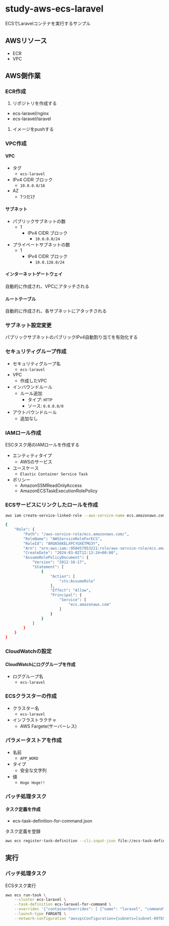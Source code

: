 # study-aws-ecs-laravel

ECSでLaravelコンテナを実行するサンプル

## AWSリソース

- ECR
- VPC

## AWS側作業

### ECR作成

1. リポジトリを作成する

- ecs-laravel/nginx
- ecs-laravel/laravel

1. イメージをpushする

### VPC作成

#### VPC

- タグ
  - `ecs-laravel`
- IPv4 CIDR ブロック
  - `10.0.0.0/16`
- AZ
  - 1つだけ

#### サブネット

- パブリックサブネットの数
  - 1
    - IPv4 CIDR ブロック
      - `10.0.0.0/24`
- プライベートサブネットの数
  - 1
    - IPv4 CIDR ブロック
      - `10.0.128.0/24`

#### インターネットゲートウェイ

自動的に作成され、VPCにアタッチされる

#### ルートテーブル

自動的に作成され、各サブネットにアタッチされる

### サブネット設定変更

パブリックサブネットのパブリックIPv4自動割り当てを有効化する

### セキュリティグループ作成

- セキュリティグループ名
  - `ecs-laravel`
- VPC
  - 作成したVPC
- インバウンドルール
  - ルール追加
    - タイプ: `HTTP`
    - ソース: `0.0.0.0/0`
- アウトバウンドルール
  - 追加なし

### IAMロール作成

ESCタスク用のIAMロールを作成する

- エンティティタイプ
  - AWSのサービス
- ユースケース
  - `Elastic Container Service Task`
- ポリシー
  - AmazonSSMReadOnlyAccess
  - AmazonECSTaskExecutionRolePolicy

### ECSサービスにリンクしたロールを作成

```bash
aws iam create-service-linked-role --aws-service-name ecs.amazonaws.com

{
    "Role": {
        "Path": "/aws-service-role/ecs.amazonaws.com/",
        "RoleName": "AWSServiceRoleForECS",
        "RoleId": "AROA56KELXPCYUXETMG3Y",
        "Arn": "arn:aws:iam::958457953221:role/aws-service-role/ecs.amazonaws.com/AWSServiceRoleForECS",
        "CreateDate": "2024-03-02T12:13:24+00:00",
        "AssumeRolePolicyDocument": {
            "Version": "2012-10-17",
            "Statement": [
                {
                    "Action": [
                        "sts:AssumeRole"
                    ],
                    "Effect": "Allow",
                    "Principal": {
                        "Service": [
                            "ecs.amazonaws.com"
                        ]
                    }
                }
            ]
        }
    }
}
```

### CloudWatchの設定

#### CloudWatchにロググループを作成

- ロググループ名
  - `ecs-laravel`

### ECSクラスターの作成

- クラスター名
  - `ecs-laravel`
- インフラストラクチャ
  - AWS Fargete(サーバーレス)

### パラメータストアを作成

- 名前
  - `APP_WORD`
- タイプ
  - 安全な文字列
- 値
  - `Hoge Hoge!!`

### バッチ処理タスク

#### タスク定義を作成

- ecs-task-definition-for-command.json

タスク定義を登録

```bash
aws ecs register-task-definition --cli-input-json file://ecs-task-definition-for-command.json
```

## 実行

### バッチ処理タスク

ECSタスク実行

```bash
aws ecs run-task \
    --cluster ecs-laravel \
    --task-definition ecs-laravel-for-command \
    --overrides '{"containerOverrides": [ {"name": "laravel", "command": [ "sh", "-c", "php artisan print:helloworld" ]} ]}' \
    --launch-type FARGATE \
    --network-configuration "awsvpcConfiguration={subnets=[subnet-097b58401e07aa251], securityGroups=[sg-056fdf12c789a21db], assignPublicIp=ENABLED}"
```
